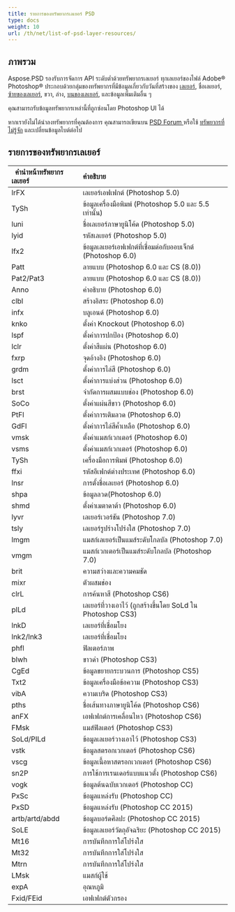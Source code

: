```yaml
---
title: รายการของทรัพยากรเลเยอร์ PSD
type: docs
weight: 10
url: /th/net/list-of-psd-layer-resources/
---
```


## **ภาพรวม**
Aspose.PSD รองรับการจัดการ API ระดับต่ำด้วยทรัพยากรเลเยอร์ ทุกเลเยอร์ของไฟล์ Adobe® Photoshop® ประกอบด้วยกลุ่มของทรัพยากรที่มีข้อมูลเกี่ยวกับวันที่สร้างของ [เลเยอร์](https://reference.aspose.com/psd/net/aspose.psd.fileformats.psd.layers/layer), ชื่อเลเยอร์, [ซ้ายของเลเยอร์](https://reference.aspose.com/psd/net/aspose.psd.fileformats.psd.layers/layer/properties/left), ขวา, ล่าง, [บนของเลเยอร์](https://reference.aspose.com/psd/net/aspose.psd.fileformats.psd.layers/layer/properties/top), และข้อมูลเพิ่มเติมอื่น ๆ

คุณสามารถรับข้อมูลทรัพยากรเหล่านี้ที่ถูกซ่อนโดย Photoshop UI ได้

หากเรายังไม่ได้นำลงทรัพยากรที่คุณต้องการ คุณสามารถเขียนบน [PSD Forum ](https://forum.aspose.com/c/psd) หรือใช้ [ทรัพยากรที่ไม่รู้จัก](https://reference.aspose.com/psd/net/aspose.psd.fileformats.psd.layers.layerresources/unknownresource) และเปลี่ยนข้อมูลไบต์ต่อไป

## **รายการของทรัพยากรเลเยอร์**

|` `**คำนำหน้าทรัพยากรเลเยอร์**|**คำอธิบาย**|
| :- | :- |
|lrFX|เลเยอร์เอฟเฟกต์ (Photoshop 5.0)|
|TySh|ข้อมูลเครื่องมือพิมพ์ (Photoshop 5.0 และ 5.5 เท่านั้น)|
|luni|ชื่อเลเยอร์ภาษายูนิโค้ด (Photoshop 5.0)|
|lyid|รหัสเลเยอร์ (Photoshop 5.0)|
|lfx2|ข้อมูลเลเยอร์เอฟเฟกต์ที่เชื่อมต่อกับออบเจ็กต์ (Photoshop 6.0)|
|Patt|ลายแบบ (Photoshop 6.0 และ CS (8.0))|
|Pat2/Pat3|ลายแบบ (Photoshop 6.0 และ CS (8.0))|
|Anno|คำอธิบาย (Photoshop 6.0)|
|clbl|สร้างอิสระ (Photoshop 6.0)|
|infx|บลูเอนด์ (Photoshop 6.0)|
|knko|ตั้งค่า Knockout (Photoshop 6.0)|
|lspf|ตั้งค่าการปกป้อง (Photoshop 6.0)|
|lclr|ตั้งค่าสีแผ่น (Photoshop 6.0)|
|fxrp|จุดอ้างอิง (Photoshop 6.0)|
|grdm|ตั้งค่าการไล่สี (Photoshop 6.0)|
|lsct|ตั้งค่าการแบ่งส่วน (Photoshop 6.0)|
|brst|จำกัดการผสมแบบช่อง (Photoshop 6.0)|
|SoCo|ตั้งค่าแผ่นสีขาว (Photoshop 6.0)|
|PtFl|ตั้งค่าการเติมลวด (Photoshop 6.0)|
|GdFl|ตั้งค่าการไล่สีค้ำเหลือ (Photoshop 6.0)|
|vmsk|ตั้งค่าแมสก์เวกเตอร์ (Photoshop 6.0)|
|vsms|ตั้งค่าแมสก์เวกเตอร์ (Photoshop 6.0)|
|TySh|เครื่องมือการพิมพ์ (Photoshop 6.0)|
|ffxi|รหัสอีเฟกต์ต่างประเทศ (Photoshop 6.0)|
|lnsr|การตั้งชื่อเลเยอร์ (Photoshop 6.0)|
|shpa|ข้อมูลลวด(Photoshop 6.0)|
|shmd|ตั้งค่าเมตาดาต้า (Photoshop 6.0)|
|lyvr|เลเยอร์เวอร์ชัน (Photoshop 7.0)|
|tsly|เลเยอร์รูปร่างโปร่งใส (Photoshop 7.0)|
|lmgm|แมสก์เลเยอร์เป็นแมส์ระดับโกลบัล (Photoshop 7.0)|
|vmgm|แมสก์เวกเตอร์เป็นแมส์ระดับโกลบัล (Photoshop 7.0)|
|brit|ความสว่างและความคมชัด|
|mixr|ตัวผสมช่อง|
|clrL|การค้นหาสี (Photoshop CS6)|
|plLd|เลเยอร์ที่วางเอาไว้ (ถูกสร้างขึ้นโดย SoLd ใน Photoshop CS3)|
|lnkD|เลเยอร์ที่เชื่อมโยง|
|lnk2/lnk3|เลเยอร์ที่เชื่อมโยง|
|phfl|ฟิลเตอร์ภาพ|
|blwh|ขาวดำ (Photoshop CS3)|
|CgEd|ข้อมูลขยายกระบวนการ (Photoshop CS5)|
|Txt2|ข้อมูลเครื่องมือข้อความ (Photoshop CS3)|
|vibA|ความเบริด (Photoshop CS3)|
|pths|ชื่อเส้นทางภาษายูนิโค้ด (Photoshop CS6)|
|anFX|เอฟเฟกต์การเคลื่อนไหว (Photoshop CS6)|
|FMsk|แมส์ฟิลเตอร์ (Photoshop CS3)|
|SoLd/PILd|ข้อมูลเลเยอร์วางเอาไว้ (Photoshop CS3)|
|vstk|ข้อมูลสตรอกเวกเตอร์ (Photoshop CS6)|
|vscg|ข้อมูลเนื้อหาสตรอกเวกเตอร์ (Photoshop CS6)|
|sn2P|การใช้การเรนเดอร์แบบแนวตั้ง (Photoshop CS6)|
|vogk|ข้อมูลต้นฉบับเวกเตอร์ (Photoshop CC)|
|PxSc|ข้อมูลแหล่งรับ (Photoshop CC)|
|PxSD|ข้อมูลแหล่งรับ (Photoshop CC 2015)|
|artb/artd/abdd|ข้อมูลบอร์ดศิลปะ (Photoshop CC 2015)|
|SoLE|ข้อมูลเลเยอร์วัตถุอัจฉริยะ (Photoshop CC 2015)|
|Mt16|การบันทึกการใส่โปร่งใส|
|Mt32|การบันทึกการใส่โปร่งใส|
|Mtrn|การบันทึกการใส่โปร่งใส|
|LMsk|แมสก์ผู้ใช้|
|expA|อุณหภูมิ|
|Fxid/FEid|เอฟเฟกต์ตัวกรอง|


